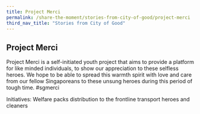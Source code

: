 ```yaml
---
title: Project Merci 
permalink: /share-the-moment/stories-from-city-of-good/project-merci
third_nav_title: "Stories from City of Good"
---
```


## Project Merci

Project Merci is a self-initiated youth project that aims to provide a platform for like minded individuals, to show our appreciation to these selfless heroes. We hope to be able to spread this warmth spirit with love and care from our fellow Singaporeans to these unsung heroes during this period of tough time. #sgmerci

Initiatives: Welfare packs distribution to the frontline transport heroes and cleaners
